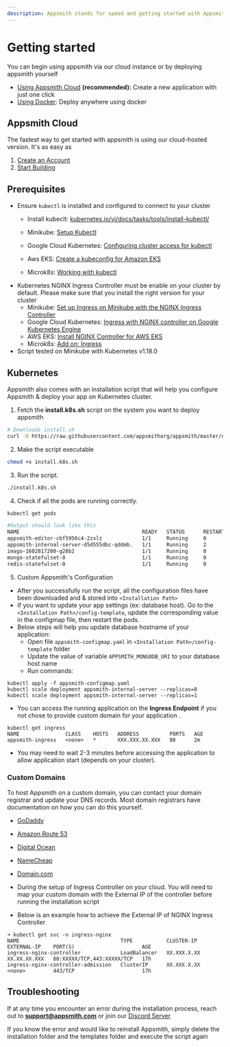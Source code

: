 ```yaml
---
description: Appsmith stands for speed and getting started with Appsmith is just as fast.
---
```


# Getting started

You can begin using appsmith via our cloud instance or by deploying appsmith yourself

* [Using Appsmith Cloud](quick-start.md#appsmith-cloud) **\(recommended\):** Create a new application with just one click
* [Using Docker](quick-start.md#docker): Deploy anywhere using docker

## Appsmith Cloud

The fastest way to get started with appsmith is using our cloud-hosted version. It's as easy as

1. [Create an Account](https://app.appsmith.com/user/signup)
2. [Start Building](core-concepts/building-the-ui/)

## Prerequisites
* Ensure `kubectl` is installed and configured to connect to your cluster
    * Install kubeclt: [kubernetes.io/vi/docs/tasks/tools/install-kubectl/](https://kubernetes.io/vi/docs/tasks/tools/install-kubectl/)
    * Minikube: [Setup Kubectl](https://minikube.sigs.k8s.io/docs/handbook/kubectl/)
    * Google Cloud Kubernetes: [Configuring cluster access for kubectl
](https://cloud.google.com/kubernetes-engine/docs/how-to/cluster-access-for-kubectl)
    * Aws EKS: [Create a kubeconfig for Amazon EKS](https://docs.aws.amazon.com/eks/latest/userguide/create-kubeconfig.html)
    
    * Microk8s: [Working with kubectl](https://microk8s.io/docs/working-with-kubectl)
* Kubernetes NGINX Ingress Controller must be enable on your cluster by default. Please make sure that you install the right version for your cluster
    * Minikube: [Set up Ingress on Minikube with the NGINX Ingress Controller](https://kubernetes.io/docs/tasks/access-application-cluster/ingress-minikube/)
    * Google Cloud Kubernetes: [Ingress with NGINX controller on Google Kubernetes Engine](https://kubernetes.github.io/ingress-nginx/deploy/)
    * AWS EKS: [Install NGINX Controller for AWS EKS](https://kubernetes.github.io/ingress-nginx/deploy/#network-load-balancer-nlb)
    * Microk8s: [Add on: Ingress](https://microk8s.io/docs/addon-ingress)
* Script tested on Minikube with Kubernetes v1.18.0

## Kubernetes

Appsmith also comes with an installation script that will help you configure Appsmith & deploy your app on Kubernetes cluster.


1. Fetch the **install.k8s.sh** script on the system you want to deploy appsmith

```bash
# Downloads install.sh
curl -O https://raw.githubusercontent.com/appsmithorg/appsmith/master/deploy/k8s/install.k8s.sh
```

2. Make the script executable

```bash
chmod +x install.k8s.sh
```

3. Run the script.

```bash
./install.k8s.sh
```

4. Check if all the pods are running correctly.

```bash
kubectl get pods

#Output should look like this
NAME                                        READY   STATUS      RESTARTS    AGE
appsmith-editor-cbf5956c4-2zxlz             1/1     Running     0           4m26s
appsmith-internal-server-d5d555dbc-qddmb.   1/1     Running     2           4m22s
imago-1602817200-g28b2                      1/1     Running     0           4m39s
mongo-statefulset-0                         1/1     Running     0           4m13s
redis-statefulset-0                         1/1     Running     0           4m00s
```

5. Custom Appsmith's Configuration
  * After you successfully run the script, all the configuration files have been downloaded and & stored into `<Installation Path>`
  * If you want to update your app settings (ex: database host). Go to the `<Installation Path>/config-template`, update the corresponding value in the configmap file, then restart the pods.
  * Below steps will help you update database hostname of your application:
    * Open file `appsmith-configmap.yaml` in `<Installation Path>/config-template` folder
    * Update the value of variable `APPSMITH_MONGODB_URI` to your database host name
    * Run commands:
```
kubectl apply -f appsmith-configmap.yaml
kubectl scale deployment appsmith-internal-server --replicas=0
kubectl scale deployment appsmith-internal-server --replicas=1
```

* You can access the running application on the **Ingress Endpoint** if you not chose to provide custom domain for your application .
```
kubectl get ingress
NAME               CLASS    HOSTS   ADDRESS          PORTS   AGE
appsmith-ingress   <none>   *       XXX.XXX.XX.XXX   80      2m
```
* You may need to wait 2-3 minutes before accessing the application to allow application start (depends on your cluster).




### Custom Domains

To host Appsmith on a custom domain, you can contact your domain registrar and update your DNS records. Most domain registrars have documentation on how you can do this yourself.

* [GoDaddy](https://in.godaddy.com/help/create-a-subdomain-4080)
* [Amazon Route 53](https://aws.amazon.com/premiumsupport/knowledge-center/create-subdomain-route-53/)
* [Digital Ocean](https://www.digitalocean.com/docs/networking/dns/how-to/add-subdomain/)
* [NameCheap](https://www.namecheap.com/support/knowledgebase/article.aspx/9776/2237/how-to-create-a-subdomain-for-my-domain)
* [Domain.com](https://www.domain.com/help/article/domain-management-how-to-update-subdomains)

* During the setup of Ingress Controller on your cloud. You will need to map your custom domain with the External IP of the controller before running the installation script
* Below is an example how to achieve the External IP of NGINX Ingress Controller
```
➜ kubectl get svc -n ingress-nginx
NAME                                 TYPE           CLUSTER-IP    EXTERNAL-IP    PORT(S)                      AGE
ingress-nginx-controller             LoadBalancer   XX.XXX.X.XX   XX.XX.XX.XXX   80:XXXXX/TCP,443:XXXXX/TCP   17h
ingress-nginx-controller-admission   ClusterIP      XX.XXX.X.XX   <none>         443/TCP                      17h
```


## Troubleshooting

If at any time you encounter an error during the installation process, reach out to **support@appsmith.com** or join our [Discord Server](https://discord.com/invite/rBTTVJp)

If you know the error and would like to reinstall Appsmith, simply delete the installation folder and the templates folder and execute the script again

